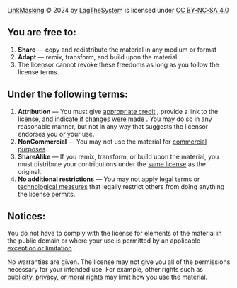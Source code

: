 [LinkMasking](https://github.com/lagthesystem/linkmasking) © 2024 by [LagTheSystem](https://lagthesystem.dev) is licensed under [CC BY-NC-SA 4.0](https://creativecommons.org/licenses/by-nc-sa/4.0/?ref=chooser-v1)

## You are free to:

1.  **Share** — copy and redistribute the material in any medium or format
2.  **Adapt** — remix, transform, and build upon the material
3.  The licensor cannot revoke these freedoms as long as you follow the license terms.

## Under the following terms:

1.  **Attribution** — You must give [appropriate credit](https://creativecommons.org/licenses/by-nc-sa/4.0/#ref-appropriate-credit) , provide a link to the license, and [indicate if changes were made](https://creativecommons.org/licenses/by-nc-sa/4.0/#ref-indicate-changes) . You may do so in any reasonable manner, but not in any way that suggests the licensor endorses you or your use.
2.  **NonCommercial** — You may not use the material for [commercial purposes](https://creativecommons.org/licenses/by-nc-sa/4.0/#ref-commercial-purposes) .
3.  **ShareAlike** — If you remix, transform, or build upon the material, you must distribute your contributions under the [same license](https://creativecommons.org/licenses/by-nc-sa/4.0/#ref-same-license) as the original.
4.  **No additional restrictions** — You may not apply legal terms or [technological measures](https://creativecommons.org/licenses/by-nc-sa/4.0/#ref-technological-measures) that legally restrict others from doing anything the license permits.

## Notices:

You do not have to comply with the license for elements of the material in the public domain or where your use is permitted by an applicable [exception or limitation](https://creativecommons.org/licenses/by-nc-sa/4.0/#ref-exception-or-limitation) .

No warranties are given. The license may not give you all of the permissions necessary for your intended use. For example, other rights such as [publicity, privacy, or moral rights](https://creativecommons.org/licenses/by-nc-sa/4.0/#ref-publicity-privacy-or-moral-rights) may limit how you use the material.
